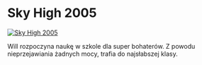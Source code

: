 Sky High 2005 
=============
[![Sky High 2005 ](http://vidos.pl/images/player.gif)](http://vidos.pl/sky-high-2005)

 Will rozpoczyna naukę w szkole dla super bohaterów. Z powodu nieprzejawiania żadnych mocy, trafia do najsłabszej klasy. 
